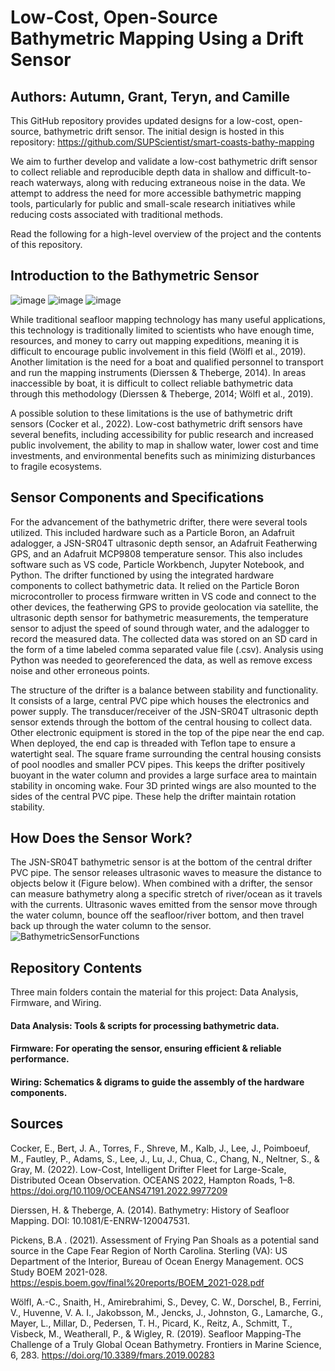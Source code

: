 # Low-Cost, Open-Source Bathymetric Mapping Using a Drift Sensor
## Authors: Autumn, Grant, Teryn, and Camille

This GitHub repository provides updated designs for a low-cost, open-source, bathymetric drift sensor. The initial design is hosted in this repository: https://github.com/SUPScientist/smart-coasts-bathy-mapping

We aim to further develop and validate a low-cost bathymetric drift sensor to collect reliable and reproducible depth data in shallow and difficult-to-reach waterways, along with reducing extraneous noise in the data. We attempt to address the need for more accessible bathymetric mapping tools, particularly for public and small-scale research initiatives while reducing costs associated with traditional methods. 

Read the following for a high-level overview of the project and the contents of this repository.

## Introduction to the Bathymetric Sensor
![image](https://github.com/user-attachments/assets/5ab6d655-c179-49a8-b615-65a67e73bd60)
![image](https://github.com/user-attachments/assets/49afb274-79f5-4955-b173-9ab1973f7ebe)
![image](https://github.com/user-attachments/assets/94a8cc9f-7e87-456d-9d26-0d1454200074)

While traditional seafloor mapping technology has many useful applications, this technology is traditionally limited to scientists who have enough time, resources, and money to carry out mapping expeditions, meaning it is difficult to encourage public involvement in this field (Wölfl et al., 2019). Another limitation is the need for a boat and qualified personnel to transport and run the mapping instruments (Dierssen & Theberge, 2014). In areas inaccessible by boat, it is difficult to collect reliable bathymetric data through this methodology (Dierssen & Theberge, 2014; Wölfl et al., 2019). 

A possible solution to these limitations is the use of bathymetric drift sensors (Cocker et al., 2022). Low-cost bathymetric drift sensors have several benefits, including accessibility for public research and increased public involvement, the ability to map in shallow water, lower cost and time investments, and environmental benefits such as minimizing disturbances to fragile ecosystems. 

## Sensor Components and Specifications
For the advancement of the bathymetric drifter, there were several tools utilized. This included hardware such as a Particle Boron, an Adafruit adalogger, a JSN-SR04T ultrasonic depth sensor, an Adafruit Featherwing GPS, and an Adafruit MCP9808 temperature sensor. This also includes software such as VS code, Particle Workbench, Jupyter Notebook, and Python. The drifter functioned by using the integrated hardware components to collect bathymetric data. It relied on the Particle Boron microcontroller to process firmware written in VS code and connect to the other devices, the featherwing GPS to provide geolocation via satellite, the ultrasonic depth sensor for bathymetric measurements, the temperature sensor to adjust the speed of sound through water, and the adalogger to record the measured data. The collected data was stored on an SD card in the form of a time labeled comma separated value file (.csv). Analysis using Python was needed to georeferenced the data, as well as remove excess noise and other erroneous points. 

The structure of the drifter is a balance between stability and functionality. It consists of a large, central PVC pipe which houses the electronics and power supply. The transducer/receiver of the JSN-SR04T ultrasonic depth sensor extends through the bottom of the central housing to collect data. Other electronic equipment is stored in the top of the pipe near the end cap. When deployed, the end cap is threaded with Teflon tape to ensure a watertight seal. The square frame surrounding the central housing consists of pool noodles and smaller PCV pipes. This keeps the drifter positively buoyant in the water column and provides a large surface area to maintain stability in oncoming wake. Four 3D printed wings are also mounted to the sides of the central PVC pipe. These help the drifter maintain rotation stability.  

## How Does the Sensor Work?
The JSN-SR04T bathymetric sensor is at the bottom of the central drifter PVC pipe. The sensor releases ultrasonic waves to measure the distance to objects below it (Figure below). When combined with a drifter, the sensor can measure bathymetry along a specific stretch of river/ocean as it travels with the currents. Ultrasonic waves emitted from the sensor move through the water column, bounce off the seafloor/river bottom, and then travel back up through the water column to the sensor. 
![BathymetricSensorFunctions](https://github.com/user-attachments/assets/e54815de-0cae-4b2c-8840-a210b3b4055d)

## Repository Contents
Three main folders contain the material for this project: Data Analysis, Firmware, and Wiring.

#### Data Analysis: Tools & scripts for processing bathymetric data. 

#### Firmware: For operating the sensor, ensuring efficient & reliable performance. 

#### Wiring: Schematics & digrams to guide the assembly of the hardware components. 

## Sources

Cocker, E., Bert, J. A., Torres, F., Shreve, M., Kalb, J., Lee, J., Poimboeuf, M., Fautley, P., Adams, S., Lee, J., Lu, J., Chua, C., Chang, N., Neltner, S., & Gray, M. (2022). Low-Cost, Intelligent Drifter Fleet for Large-Scale, Distributed Ocean Observation. OCEANS 2022, Hampton Roads, 1–8. https://doi.org/10.1109/OCEANS47191.2022.9977209

Dierssen, H. & Theberge, A. (2014). Bathymetry: History of Seafloor Mapping. DOI: 10.1081/E-ENRW-120047531.

Pickens, B.A . (2021). Assessment of Frying Pan Shoals as a potential sand source in the Cape Fear Region of North Carolina. Sterling (VA): US Department of the Interior, Bureau of Ocean Energy Management. OCS Study BOEM 2021-028. https://espis.boem.gov/final%20reports/BOEM_2021-028.pdf

Wölfl, A.-C., Snaith, H., Amirebrahimi, S., Devey, C. W., Dorschel, B., Ferrini, V., Huvenne, V. A. I., Jakobsson, M., Jencks, J., Johnston, G., Lamarche, G., Mayer, L., Millar, D., Pedersen, T. H., Picard, K., Reitz, A., Schmitt, T., Visbeck, M., Weatherall, P., & Wigley, R. (2019). Seafloor Mapping-The Challenge of a Truly Global Ocean Bathymetry. Frontiers in Marine Science, 6, 283. https://doi.org/10.3389/fmars.2019.00283

